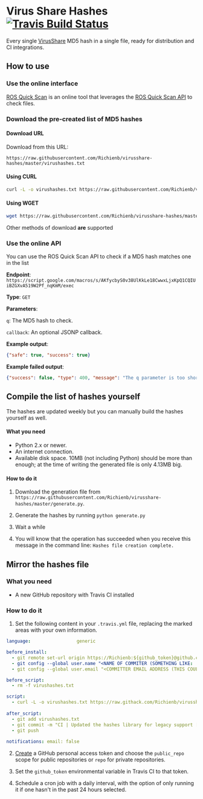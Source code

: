 # Virus Share Hashes [![Travis Build Status](https://img.shields.io/travis/com/Richienb/virusshare-hashes.svg?style=for-the-badge&logo=travis&label=Travis%20Build)](https://travis-ci.com/Richienb/virusshare-hashes)

Every single [VirusShare](https://virusshare.com/hashes.4n6) MD5 hash in a single file, ready for distribution and CI integrations.

## How to use

### Use the online interface

[ROS Quick Scan](https://richienb.github.io/ros-quick-scan) is an online tool that leverages the [ROS Quick Scan API](#use-the-online-api) to check files.

### Download the pre-created list of MD5 hashes

#### Download URL

Download from this URL:
```
https://raw.githubusercontent.com/Richienb/virusshare-hashes/master/virushashes.txt
```

#### Using CURL

```sh
curl -L -o virushashes.txt https://raw.githubusercontent.com/Richienb/virusshare-hashes/master/virushashes.txt
```

#### Using WGET

```sh
wget https://raw.githubusercontent.com/Richienb/virusshare-hashes/master/virushashes.txt
```

Other methods of download **are** supported

### Use the online API

You can use the ROS Quick Scan API to check if a MD5 hash matches one in the list

**Endpoint**: `https://script.google.com/macros/s/AKfycbyS0v38UlKkLe18CwwxLjxKpQ1CQIUiBZGXvA519W2Pf_nqKmM/exec`

**Type**: `GET`

**Parameters**:

`q`: The MD5 hash to check.

`callback`: An optional JSONP callback.

**Example output**:

```json
{"safe": true, "success": true}
```

**Example failed output**:

```json
{"success": false, "type": 400, "message": "The q parameter is too short. An MD5 hash is exactly 32 characters long."}
```

## Compile the list of hashes yourself

The hashes are updated weekly but you can manually build the hashes yourself as well.

#### What you need

- Python 2.x or newer.
- An internet connection.
- Available disk space. 10MB (not including Python) should be more than enough; at the time of writing the generated file is only 4.13MB big.

#### How to do it

1. Download the generation file from `https://raw.githubusercontent.com/Richienb/virusshare-hashes/master/generate.py`. 
  
2. Generate the hashes by running `python generate.py`

3. Wait a while

4. You will know that the operation has succeeded when you receive this message in the command line: `Hashes file creation complete.`

## Mirror the hashes file

### What you need

- A new GitHub repository with Travis CI installed

### How to do it

1. Set the following content in your `.travis.yml` file, replacing the marked areas with your own information.

```yml
language:                 generic

before_install:
  - git remote set-url origin https://Richienb:${github_token}@github.com/<REPO_OWNER_USERNAME>/<REPO_NAME>.git
  - git config --global user.name "<NAME OF COMMITER (SOMETHING LIKE: 'Commit Bot')>"
  - git config --global user.email "<COMMITTER EMAIL ADDRESS (THIS COULD BE YOURS)>"

before_script:
  - rm -f virushashes.txt

script:
  - curl -L -o virushashes.txt https://raw.githack.com/Richienb/virusshare-hashes/master/virushashes.txt
  
after_script:
  - git add virushashes.txt
  - git commit -m "CI | Updated the hashes library for legacy support [skip ci]"
  - git push
  
notifications: email: false
```

2. [Create](https://github.com/settings/tokens/new) a GitHub personal access token and choose the `public_repo` scope for public repositories or `repo` for private repositories.

3. Set the `github_token` environmental variable in Travis CI to that token.

4. Schedule a cron job with a daily interval, with the option of only running it if one hasn't in the past 24 hours selected.
